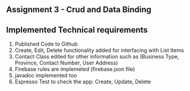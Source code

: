 ## Assignment 3 - Crud and Data Binding

## Implemented Technical requirements
1. Published Code to Github
2. Create, Edit, Delete functionality added for interfacing with List Items
3. Contact Class edited for other information such as (Business Type, Province, Contact Number, User Address)
4. Firebase rules are implemeted (firebase.json file)
5. javadoc implemented too
6. Espresso Test to check the app: Create, Update, Delete
